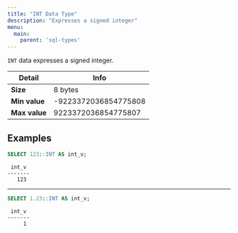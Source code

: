 ```yaml
---
title: "INT Data Type"
description: "Expresses a signed integer"
menu:
  main:
    parent: 'sql-types'
---
```


`INT` data expresses a signed integer.

Detail | Info
-------|------
**Size** | 8 bytes
**Min value** | -9223372036854775808
**Max value** | 9223372036854775807

## Examples

```sql
SELECT 123::INT AS int_v;
```
```shell
 int_v
-------
   123
```

<hr/>

```sql
SELECT 1.23::INT AS int_v;
```
```shell
 int_v
-------
     1
```
